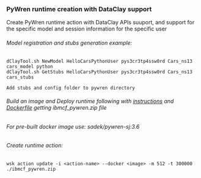 ### PyWren runtime creation with DataClay support
Create PyWren runtime action with DataClay APIs suuport, and support for the specific model and session information for the specific user
###### Model registration and stubs generation example:
	dClayTool.sh NewModel HelloCarsPythonUser pys3cr3tp4ssw0rd Cars_ns13 cars_model python
	dClayTool.sh GetStubs HelloCarsPythonUser pys3cr3tp4ssw0rd Cars_ns13 cars_stubs
	
	Add stubs and config folder to pywren directory
###### Build an image and Deploy runtime following with [instructions]( ../../runtime/README.md) and [Dockerfile](../../runtime/Dockerfile) getting ibmcf_pywren.zip file
###### For pre-built docker image use: sadek/pywren-sj:3.6
###### Create runtime action:
	wsk action update -i <action-name> --docker <image> -m 512 -t 300000 ./ibmcf_pywren.zip
